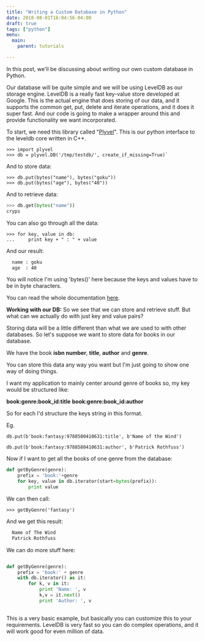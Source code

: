 ```yaml
---
title: "Writing a Custom Database in Python"
date: 2018-08-01T16:04:56-04:00
draft: true
tags: ["python"]
menu:
  main:
    parent: tutorials

---
```


In this post, we'll be discussing about writing our own custom database in Python.

Our database will be quite simple and we will be using LevelDB as our storage engine. LevelDB is a really fast key-value store developed at Google. This is the actual engine that does storing of our data, and it supports the common get, put, delete and iterate operations, and it does it super fast. And our code is going to make a wrapper around this and provide functionality we want incorporated.

To start, we need this library called "[Plyvel](https://plyvel.readthedocs.io/en/latest/installation.html)". This is our python interface to the leveldb core  written in C++.

```
>>> import plyvel
>>> db = plyvel.DB('/tmp/testdb/', create_if_missing=True)`
```
And to store data:
```
>>> db.put(bytes("name"), bytes("goku"))
>>> db.put(bytes("age"), bytes("40"))
```

And to retrieve data:
```python
>>> db.get(bytes("name"))
cryps
```

You can also go through all the data:
```
>>> for key, value in db:
...     print key + " : " + value
```

And our result:
```markdown
  name : goku 
  age  : 40 
```

You will notice I'm using 'bytes()' here because the keys and values have to be in byte characters.

You can read the whole documentation [here](https://plyvel.readthedocs.io/en/latest/user.html).

**Working with our DB:**
So we see that we can store and retrieve stuff. But what can we actually do with just key and value pairs?

Storing data will be a little different than what we are used to with other databases. So let's suppose we want to store data for books in our database.

We have the book **isbn number**, **title**, **author** and **genre**.

You can store this data any way you want but I'm just going to show one way of doing things.

I want my application to mainly center around genre of books so, my key would be structured like:

**book:genre:book_id:title**
**book:genre:book_id:author**

So for each I'd structure the keys string in this format.

Eg.
```
db.put(b'book:fantasy:9788580410631:title', b'Name of the Wind')

db.put(b'book:fantasy:9788580410631:author', b'Patrick Rothfuss')
```

Now if I want to get all the books of one genre from the database: 

```python
def getByGenre(genre):
    prefix = 'book:'+genre
    for key, value in db.iterator(start=bytes(prefix)):
        print value
```

We can then call:
```
>>> getByGenre('fantasy')
```

And we get this result:
```markdown
  Name of The Wind
  Patrick Rothfuss
```

We can do more stuff here:

```python

def getByGenre(genre):
    prefix = 'book:' + genre
    with db.iterator() as it:
        for k, v in it:
            print 'Name: ', v
            k,v = it.next()
            print 'Author: ', v
            
```

This is a very basic example, but basically you can customize this to your requirements. LevelDB is very fast so you can do complex operations, and it will work good for even million of data.
